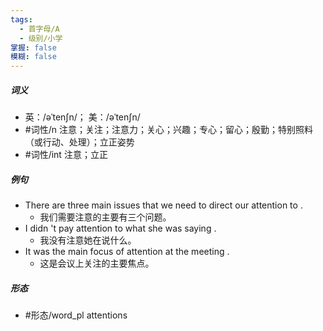 ```yaml
---
tags:
  - 首字母/A
  - 级别/小学
掌握: false
模糊: false
---
```

##### 词义
- 英：/əˈtenʃn/； 美：/əˈtenʃn/
- #词性/n  注意；关注；注意力；关心；兴趣；专心；留心；殷勤；特别照料（或行动、处理）；立正姿势
- #词性/int  注意；立正
##### 例句
- There are three main issues that we need to direct our attention to .
	- 我们需要注意的主要有三个问题。
- I didn 't pay attention to what she was saying .
	- 我没有注意她在说什么。
- It was the main focus of attention at the meeting .
	- 这是会议上关注的主要焦点。
##### 形态
- #形态/word_pl attentions
